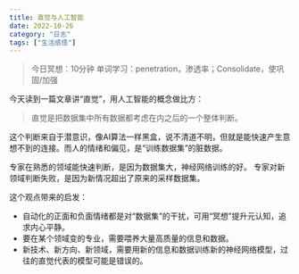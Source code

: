 ```yaml
---
title: 直觉与人工智能
date: 2022-10-26
category: "日志"
tags: ["生活感悟"]
---
```


> 今日冥想：10分钟
> 单词学习：penetration，渗透率；Consolidate，使巩固/加强

今天读到一篇文章讲“直觉”，用人工智能的概念做比方：

> 直觉是把数据集中所有数据都考虑在内之后的一个整体判断。

这个判断来自于潜意识，像AI算法一样黑盒，说不清道不明，但就是能快速产生意想不到的连接。而人的情绪和偏见，是“训练数据集”的脏数据。

专家在熟悉的领域能快速判断，是因为数据集大，神经网络训练的好。
专家对新领域判断失败，是因为新情况超出了原来的采样数据集。

这个观点带来的启发：
- 自动化的正面和负面情绪都是对“数据集”的干扰，可用“冥想”提升元认知，追求内心平静。
- 要在某个领域变的专业，需要喂养大量高质量的信息和数据。
- 新技术、新方向、新领域，需要用新的信息和数据训练新的神经网络模型，过往的直觉代表的模型可能是错误的。









